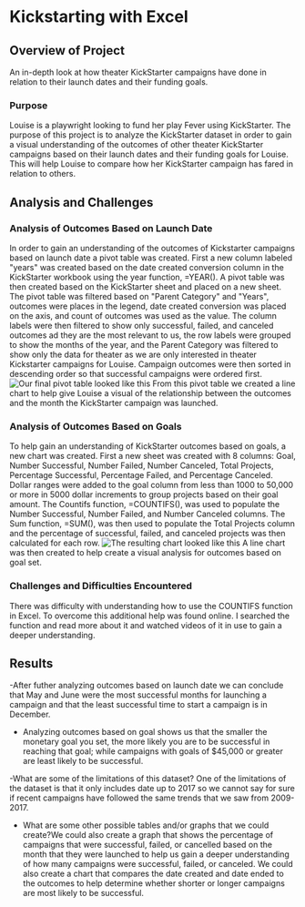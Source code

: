 # Kickstarting with Excel

## Overview of Project
An in-depth look at how theater KickStarter campaigns have done in relation to their launch dates and their funding goals.
### Purpose
Louise is a playwright looking to fund her play Fever using KickStarter.  The purpose of this project is to analyze the KickStarter dataset in order to gain a visual understanding of the outcomes of other theater KickStarter campaigns based on their launch dates and their funding goals for Louise.  This will help Louise to compare how her KickStarter campaign has fared in relation to others.
## Analysis and Challenges

### Analysis of Outcomes Based on Launch Date
In order to gain an understanding of the outcomes of Kickstarter campaigns based on launch date a pivot table was created.  First a new column labeled "years" was created based on the date created conversion column in the KickStarter workbook using the year function, =YEAR().  A pivot table was then created based on the KickStarter sheet and placed on a new sheet.  The pivot table was filtered based on "Parent Category" and "Years", outcomes were places in the legend, date created conversion was placed on the axis, and count of outcomes was used as the value.  The column labels were then filtered to show only successful, failed, and canceled outcomes ad they are the most relevant to us, the row labels were grouped to show the months of the year, and the Parent Category was filtered to show only the data for theater as we are only interested in theater Kickstarter campaigns for Louise.  Campaign outcomes were then sorted in descending order so that successful campaigns were ordered first.  ![Our final pivot table looked like this](PivotTable_1)
From this pivot table we created a line chart to help give Louise a visual of the relationship between the outcomes and the month the KickStarter campaign was launched.
### Analysis of Outcomes Based on Goals
To help gain an understanding of KickStarter outcomes based on goals, a new chart was created.  First a new sheet was created with 8 columns: Goal, Number Successful, Number Failed, Number Canceled, Total Projects, Percentage Successful, Percentage Failed, and Percentage Canceled. Dollar ranges were added to the goal column from less than 1000 to 50,000 or more in 5000 dollar increments to group projects based on their goal amount.  The Countifs function, =COUNTIFS(), was used to populate the Number Successful, Number Failed, and Number Canceled columns.  The Sum function, =SUM(), was then used to populate the Total Projects column and the percentage of successful, failed, and canceled projects was then calculated for each row.  ![The resulting chart looked like this](/c/users/amy_n/Desktop/Bootcamp/Modules/U_Bootcamp/Module_1_Excel/Crowdfunding_Analysis/Goals_vs_Outcome_Chart)  A line chart was then created to help create a visual analysis for outcomes based on goal set.
### Challenges and Difficulties Encountered
There was difficulty with understanding how to use the COUNTIFS function in Excel.  To overcome this additional help was found online.  I searched the function and read more about it and watched videos of it in use to gain a deeper understanding.
## Results

-After futher analyzing outcomes based on launch date we can conclude that May and June were the most successful months for launching a campaign and that the least successful time to start a campaign is in December.

- Analyzing outcomes based on goal shows us that the smaller the monetary goal you set, the more likely you are to be successful in reaching that goal; while campaigns with goals of $45,000 or greater are least likely to be successful.

-What are some of the limitations of this dataset? One of the limitations of the dataset is that it only includes date up to 2017 so we cannot say for sure if recent campaigns have followed the same trends that we saw from 2009-2017.  

- What are some other possible tables and/or graphs that we could create?We could also create a graph that shows the percentage of campaigns that were successful, failed, or cancelled based on the month that they were launched to help us gain a deeper understanding of how many campaigns were successful, failed, or canceled.  We could also create a chart that compares the date created and date ended to the outcomes to help determine whether shorter or longer campaigns are most likely to be successful.